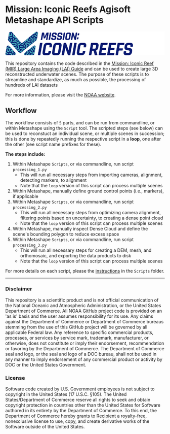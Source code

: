 # Mission: Iconic Reefs Agisoft Metashape API Scripts  

<p align="center">
  <img src="./Figures/MIR_Logo.png" alt="MIR_Logo">
</p>
  
This repository contains the code described in the [Mission: Iconic Reef (MIR) Large Area Imaging (LAI) Guide]() and can be used to create large 3D reconstructed underwater scenes. The purpose of these scripts is to streamline and standardize, as much as possible, the processing of hundreds of LAI datasets

For more information, please visit the [NOAA website](https://www.fisheries.noaa.gov/southeast/habitat-conservation/restoring-seven-iconic-reefs-mission-recover-coral-reefs-florida-keys). 

## Workflow 

The workflow consists of `5` parts, and can be run from commandline, or within Metashape using the `Script` tool. The scripted steps (see below) can be used to reconstuct an individual scene, or multiple scenes in succession; this is done by repeatedly running the respective script in a **loop**, one after the other (see script name prefixes for these).  

**The steps include:**  
1. Within Metashape `Scripts`, or via commandline, run script `processing_1.py`
   - This will run all necessary steps from importing cameras, alignment, detecting markers, to alignment
   - Note that the `loop` version of this script can process multiple scenes
2. Within Metashape, manually define ground control points (i.e., markers), if applicable
3. Within Metashape `Scripts`, or via commandline, run script `processing_2.py`
    - This will run all necessary steps from optimizing camera alignment, filtering points based on uncertainty, to creating a dense point cloud
    - Note that the `loop` version of this script can process multiple scenes
5. Within Metashape, manually inspect Dense Cloud and define the scene's bounding polygon to reduce excess space
6. Within Metashape `Scripts`, or via commandline, run script `processing_3.py`
    - This will run all necessary steps for creating a DEM, mesh, and orthomosaic, and exporting the data products to disk
    - Note that the `loop` version of this script can process multiple scenes  
  
For more details on each script, please the [instructions](./Scripts/README.md) in the `Scripts` folder.

---

### Disclaimer

This repository is a scientific product and is not official communication of the National Oceanic and Atmospheric Administration, or the United States Department of Commerce. All NOAA GitHub project code is provided on an 'as is' basis and the user assumes responsibility for its use. Any claims against the Department of Commerce or Department of Commerce bureaus stemming from the use of this GitHub project will be governed by all applicable Federal law. Any reference to specific commercial products, processes, or services by service mark, trademark, manufacturer, or otherwise, does not constitute or imply their endorsement, recommendation or favoring by the Department of Commerce. The Department of Commerce seal and logo, or the seal and logo of a DOC bureau, shall not be used in any manner to imply endorsement of any commercial product or activity by DOC or the United States Government.


### License 

Software code created by U.S. Government employees is not subject to copyright in the United States (17 U.S.C. §105). The United States/Department of Commerce reserve all rights to seek and obtain copyright protection in countries other than the United States for Software authored in its entirety by the Department of Commerce. To this end, the Department of Commerce hereby grants to Recipient a royalty-free, nonexclusive license to use, copy, and create derivative works of the Software outside of the United States.
